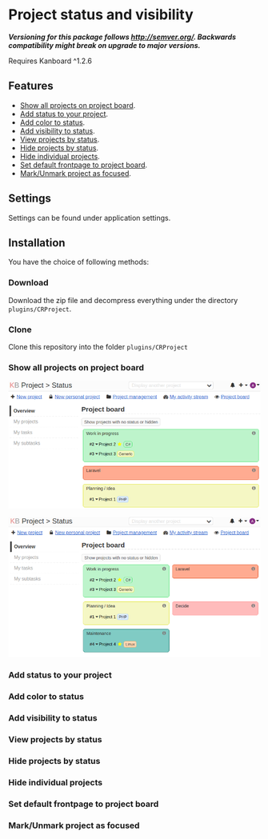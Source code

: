 # Project status and visibility

**_Versioning for this package follows http://semver.org/. Backwards compatibility might break on upgrade to major versions._**

Requires Kanboard ^1.2.6

## Features

- [Show all projects on project board](#show-all-projects-on-project-board).
- [Add status to your project](#add-status-to-your-project).
- [Add color to status](#add-color-to-status).
- [Add visibility to status](#add-visibility-to-status).
- [View projects by status](#view-projects-by-status).
- [Hide projects by status](#hide-projects-by-status).
- [Hide individual projects](#hide-individual-projects).
- [Set default frontpage to project board](#set-default-frontpage-to-project-board).
- [Mark/Unmark project as focused](#markunmark-project-as-focused).


## Settings
Settings can be found under application settings.

## Installation
You have the choice of following methods:

### Download
Download the zip file and decompress everything under the directory `plugins/CRProject`.

### Clone
Clone this repository into the folder `plugins/CRProject`

### Show all projects on project board
![Projects by 1 column](docs/project-board-1.png)

![Projects by 2 columns](docs/project-board-2.png)

### Add status to your project

### Add color to status

### Add visibility to status

### View projects by status

### Hide projects by status

### Hide individual projects

### Set default frontpage to project board

### Mark/Unmark project as focused
